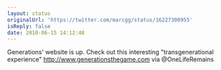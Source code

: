 ```yaml
---
layout: status
originalUrl: 'https://twitter.com/marcgg/status/16227300955'
isReply: false
date: 2010-06-15 14:12:48
---
```


Generations' website is up. Check out this interesting "transgenerational experience" http://www.generationsthegame.com  via @OneLifeRemains
